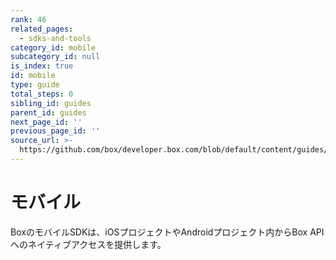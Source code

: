```yaml
---
rank: 46
related_pages:
  - sdks-and-tools
category_id: mobile
subcategory_id: null
is_index: true
id: mobile
type: guide
total_steps: 0
sibling_id: guides
parent_id: guides
next_page_id: ''
previous_page_id: ''
source_url: >-
  https://github.com/box/developer.box.com/blob/default/content/guides/mobile/0-index.md
---
```

# モバイル

BoxのモバイルSDKは、iOSプロジェクトやAndroidプロジェクト内からBox APIへのネイティブアクセスを提供します。
